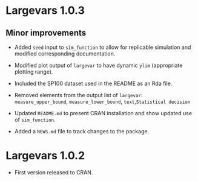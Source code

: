 # Largevars 1.0.3

## Minor improvements

* Added `seed` input to `sim_function` to allow for replicable simulation and modified corresponding documentation.

* Modified plot output of `largevar` to have dynamic `ylim` (appropriate plotting range).

* Included the SP100 dataset used in the README as an Rda file.

* Removed elements from the output list of `largevar`: `measure_upper_bound`, `measure_lower_bound`, `text`,`Statistical decision`

* Updated `README.md` to present CRAN installation and show updated use of `sim_function`.

* Added a `NEWS.md` file to track changes to the package.

# Largevars 1.0.2

* First version released to CRAN.
